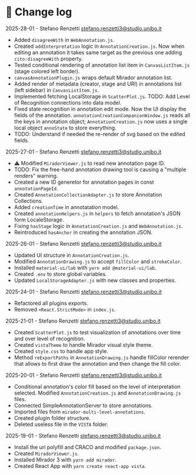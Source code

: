 # 📑 Change log

2025-28-01 - Stefano Renzetti <stefano.renzetti3@studio.unibo.it>

- Added `disagreeWith` in `WebAnnotation.js`.
- Created `addInterpretation` logic in `AnnotationCreation.js`.
  Now when editing an annotation it takes same target as the previous one adding `cito:disagreeWith` property.
- Tested conditional rendering of annotation list item in `CanvasListItem.js` (stage colored left border).
- `canvasAnnotationPlugin.js` wraps default Mirador annotation list.
- Added render of metadata (creator, stage and URI) in annotations list (left sidebar) in `CanvasListItem.js`.
- Implemented fetching LocalStorage in `ScatterPlot.js`.
  TODO: Add Level of Recognition connections into data model.
- Fixed state recognition in annotation edit mode. Now the UI display the fields of the annotation.
  `annotationCreationCompanionWindow.js` reads all the keys in annotation object;
  `AnnotationCreation.js` now uses a single local object `annoState` to store everything.
- TODO: Understand if needed the re-render of svg based on the edited fields.

2025-27-01 - Stefano Renzetti <stefano.renzetti3@studio.unibo.it>

- ⚠️ Modified `MiradorViewer.js` to read new annotation page ID.
- TODO: Fix the free-hand annotation drawing tool is causing a "multiple renders" warning.
- Created a new ID generetor for annotation pages in const `annotationPageId`.
- Created `AnnotationCollectionAdapter.js` to store Annotation Collections.
- Added `creationTime` in annotatation model.
- Created `annotationHelpers.js` in `helpers` to fetch annotation's JSON form LocaleStorage.
- Fixing `hasStage` logic in `AnnotationCreation.js` and `WebAnnotation.js`.
- Reintroduced `hasAnchor` in creating the annotation JSON.

2025-26-01 - Stefano Renzetti <stefano.renzetti3@studio.unibo.it>

- Updated UI structure in `AnnotationCreation.js`.
- Modified `AnnotationDrawing.js` to accept `fillColor` and `strokeColor`.
- Installed `material-ui/lab` with `yarn add @material-ui/lab`.
- Created `.env` to store global variables.
- Updated `LocalStorageAdapter.js` with new classes and properties.

2025-24-01 - Stefano Renzetti <stefano.renzetti3@studio.unibo.it>

- Refactored all plugins exports.
- Removed `<React.StrictMode>` in `index.js`.

2025-21-01 - Stefano Renzetti <stefano.renzetti3@studio.unibo.it>

- Created `ScatterPlot.js` to test visualization of annotations over time and over level of recognition.
- Created `vistaTheme` to handle Mirador visual style theme.
- Created `style.css` to handle app style.
- Method `reExportPaths` in `AnnotationDrawing.js` handle fillColor rerender that allows to first draw the annotation and then change the fill color.

2025-20-01 - Stefano Renzetti <stefano.renzetti3@studio.unibo.it>

- Conditional annotation's color fill based on the level of interpretation selected.
  Modified `AnnotationCreation.js` and `AnnotationDrawing.js` files.
- Connected SimpleAnnotationServer to store annotations.
- Imported files from `mirador-multi-level-annotations`.
- Created plugin folder structure.
- Deleted useless file in the `VISTA` folder.

2025-19-01 - Stefano Renzetti <stefano.renzetti3@studio.unibo.it>

- Install the url polyfill and CRACO and modified `package.json`.
- Created `MiradorViewer.js`.
- Installed Mirador 3 with `yarn add mirador`.
- Created React App with `yarn create react-app vista`.
